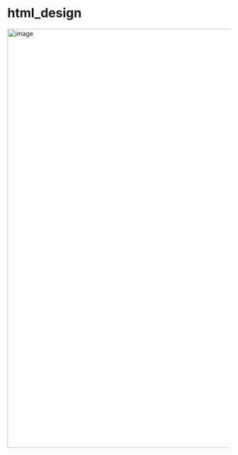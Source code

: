 # html_design

<img width="946" alt="image" src="https://github.com/jeetu-sah/html_design/assets/35741094/e2dbb660-f924-4821-b328-a477708c1a74">

